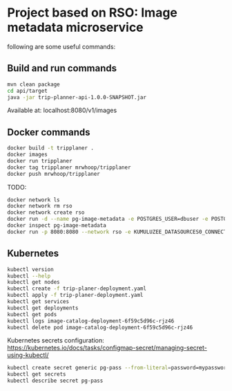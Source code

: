 # Project based on RSO: Image metadata microservice


following are some useful commands:

## Build and run commands
```bash
mvn clean package
cd api/target
java -jar trip-planner-api-1.0.0-SNAPSHOT.jar
```
Available at: localhost:8080/v1/images

## Docker commands
```bash
docker build -t tripplaner .   
docker images
docker run tripplaner    
docker tag tripplaner mrwhoop/tripplaner   
docker push mrwhoop/tripplaner  
```

TODO:

```bash
docker network ls  
docker network rm rso
docker network create rso
docker run -d --name pg-image-metadata -e POSTGRES_USER=dbuser -e POSTGRES_PASSWORD=postgres -e POSTGRES_DB=image-metadata -p 5432:5432 --network rso postgres:13
docker inspect pg-image-metadata
docker run -p 8080:8080 --network rso -e KUMULUZEE_DATASOURCES0_CONNECTIONURL=jdbc:postgresql://pg-image-metadata:5432/image-metadata prporso/image-catalog:2022-11-14-12-45-13
```

## Kubernetes
```bash
kubectl version
kubectl --help
kubectl get nodes
kubectl create -f trip-planer-deployment.yaml 
kubectl apply -f trip-planer-deployment.yaml 
kubectl get services 
kubectl get deployments
kubectl get pods
kubectl logs image-catalog-deployment-6f59c5d96c-rjz46
kubectl delete pod image-catalog-deployment-6f59c5d96c-rjz46
```

Kubernetes secrets configuration: https://kubernetes.io/docs/tasks/configmap-secret/managing-secret-using-kubectl/

```bash
kubectl create secret generic pg-pass --from-literal=password=mypassword
kubectl get secrets
kubectl describe secret pg-pass
```


